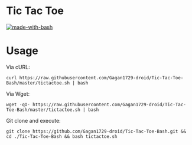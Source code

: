 # Tic Tac Toe

[![made-with-bash](https://img.shields.io/badge/Made%20with-Bash-1f425f.svg)](https://www.gnu.org/software/bash/)
<br>

# Usage

Via cURL:

```
curl https://raw.githubusercontent.com/Gagan1729-droid/Tic-Tac-Toe-Bash/master/tictactoe.sh | bash
```

Via Wget:

```
wget -qO- https://raw.githubusercontent.com/Gagan1729-droid/Tic-Tac-Toe-Bash/master/tictactoe.sh | bash
```

Git clone and execute:

```
git clone https://github.com/Gagan1729-droid/Tic-Tac-Toe-Bash.git && cd ./Tic-Tac-Toe-Bash && bash tictactoe.sh
```